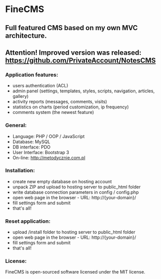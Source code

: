 # FineCMS
## Full featured CMS based on my own MVC architecture.
## Attention! Improved version was released: https://github.com/PrivateAccount/NotesCMS
### Application features:
* users authentication (ACL)
* admin panel (settings, templates, styles, scripts, navigation, articles, gallery)
* activity reports (messages, comments, visits)
* statistics on charts (period customization, ip frequency)
* comments system (the newest feature)

### General:
* Language: PHP / OOP / JavaScript
* Database: MySQL
* DB interface: PDO
* User Interface: Bootstrap 3
* On-line: http://metodycznie.com.pl

### Installation:
* create new empty database on hosting account
* unpack ZIP and upload to hosting server to public_html folder
* write database connection parameters in config / config.php
* open web page in the browser - URL: http://{your-domain}/
* fill settings form and submit
* that's all!

### Reset application:
* upload /install folder to hosting server to public_html folder
* open web page in the browser - URL: http://{your-domain}/
* fill settings form and submit
* that's all!

### License:
FineCMS is open-sourced software licensed under the MIT license.
